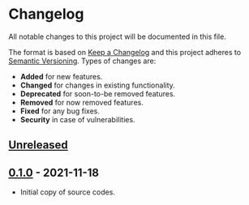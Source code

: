 # Changelog
All notable changes to this project will be documented in this file.

The format is based on [Keep a Changelog](http://keepachangelog.com/en/1.0.0/)
and this project adheres to [Semantic Versioning](http://semver.org/spec/v2.0.0.html).
Types of changes are:

- **Added** for new features.
- **Changed** for changes in existing functionality.
- **Deprecated** for soon-to-be removed features.
- **Removed** for now removed features.
- **Fixed** for any bug fixes.
- **Security** in case of vulnerabilities.

## [Unreleased]

## [0.1.0] - 2021-11-18

- Initial copy of source codes.

[Unreleased]: https://github.com/radeklat/settings-doc/compare/0.1.0...HEAD
[0.1.0]: https://github.com/radeklat/settings-doc/compare/initial...0.1.0